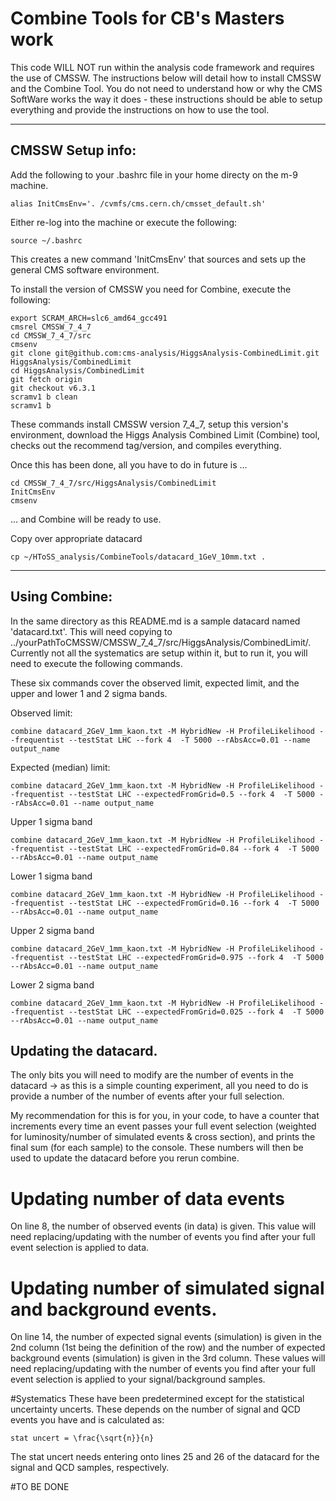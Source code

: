 # Combine Tools for CB's Masters work

This code WILL NOT run within the analysis code framework and requires the use of CMSSW. The instructions below will detail how to install CMSSW and the Combine Tool.
You do not need to understand how or why the CMS SoftWare works the way it does - these instructions should be able to setup everything and provide the instructions
on how to use the tool.

***

## CMSSW Setup info:

Add the following to your .bashrc file in your home directy on the m-9 machine.

```
alias InitCmsEnv='. /cvmfs/cms.cern.ch/cmsset_default.sh'
```

Either re-log into the machine or execute the following:

```
source ~/.bashrc 
```

This creates a new command 'InitCmsEnv' that sources and sets up the general CMS software environment.

To install the version of CMSSW you need for Combine, execute the following:

```
export SCRAM_ARCH=slc6_amd64_gcc491
cmsrel CMSSW_7_4_7
cd CMSSW_7_4_7/src 
cmsenv
git clone git@github.com:cms-analysis/HiggsAnalysis-CombinedLimit.git HiggsAnalysis/CombinedLimit
cd HiggsAnalysis/CombinedLimit
git fetch origin
git checkout v6.3.1
scramv1 b clean
scramv1 b
```

These commands install CMSSW version 7_4_7, setup this version's environment, download the Higgs Analysis Combined Limit (Combine) tool, checks out the recommend tag/version, and compiles everything.

Once this has been done, all you have to do in future is ...

```
cd CMSSW_7_4_7/src/HiggsAnalysis/CombinedLimit
InitCmsEnv
cmsenv
```

... and Combine will be ready to use.

Copy over appropriate datacard

```
cp ~/HToSS_analysis/CombineTools/datacard_1GeV_10mm.txt .
```
***

## Using Combine:

In the same directory as this README.md is a sample datacard named 'datacard.txt'. This will need copying to ../yourPathToCMSSW/CMSSW_7_4_7/src/HiggsAnalysis/CombinedLimit/.
Currently not all the systematics are setup within it, but to run it, you will need to execute the following commands.

These six commands cover the observed limit, expected limit, and the upper and lower 1 and 2 sigma bands.

Observed limit:
```
combine datacard_2GeV_1mm_kaon.txt -M HybridNew -H ProfileLikelihood --frequentist --testStat LHC --fork 4  -T 5000 --rAbsAcc=0.01 --name output_name
```

Expected (median) limit:
```
combine datacard_2GeV_1mm_kaon.txt -M HybridNew -H ProfileLikelihood --frequentist --testStat LHC --expectedFromGrid=0.5 --fork 4  -T 5000 --rAbsAcc=0.01 --name output_name
```

Upper 1 sigma band
```
combine datacard_2GeV_1mm_kaon.txt -M HybridNew -H ProfileLikelihood --frequentist --testStat LHC --expectedFromGrid=0.84 --fork 4  -T 5000 --rAbsAcc=0.01 --name output_name
```

Lower 1 sigma band
```
combine datacard_2GeV_1mm_kaon.txt -M HybridNew -H ProfileLikelihood --frequentist --testStat LHC --expectedFromGrid=0.16 --fork 4  -T 5000 --rAbsAcc=0.01 --name output_name
```

Upper 2 sigma band
```
combine datacard_2GeV_1mm_kaon.txt -M HybridNew -H ProfileLikelihood --frequentist --testStat LHC --expectedFromGrid=0.975 --fork 4  -T 5000 --rAbsAcc=0.01 --name output_name
```

Lower 2 sigma band
```
combine datacard_2GeV_1mm_kaon.txt -M HybridNew -H ProfileLikelihood --frequentist --testStat LHC --expectedFromGrid=0.025 --fork 4  -T 5000 --rAbsAcc=0.01 --name output_name
```

## Updating the datacard.

The only bits you will need to modify are the number of events in the datacard -> as this is a simple counting experiment, all you need to do is provide a number of the number of events after your full selection.

My recommendation for this is for you, in your code, to have a counter that increments every time an event passes your full event selection (weighted for luminosity/number of simulated events & cross section), and
prints the final sum (for each sample) to the console. These numbers will then be used to update the datacard before you rerun combine.

# Updating number of data events
On line 8, the number of observed events (in data) is given. This value will need replacing/updating with the number of events you find after your full event selection is applied to data.

# Updating number of simulated signal and background events.
On line 14, the number of expected signal events (simulation) is given in the 2nd column (1st being the definition of the row) and the number of expected background events (simulation) is given in the 3rd column.
These values will need replacing/updating with the number of events you find after your full event selection is applied to your signal/background samples.

#Systematics
These have been predetermined except for the statistical uncertainty uncerts. These depends on the number of signal and QCD events you have and is calculated as:

```
stat uncert = \frac{\sqrt{n}}{n}
```

The stat uncert needs entering onto lines 25 and 26 of the datacard for the signal and QCD samples, respectively.


#TO BE DONE
